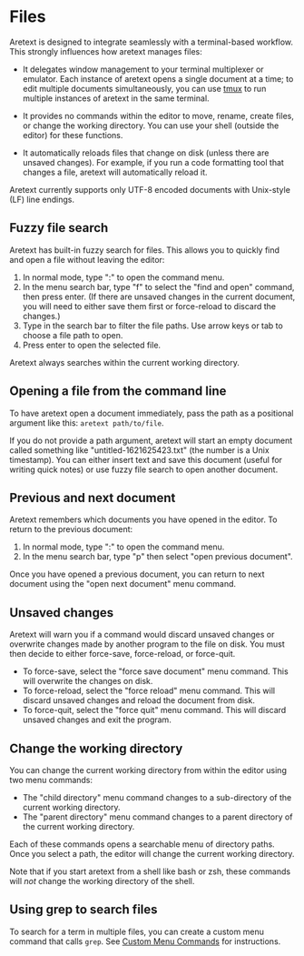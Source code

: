 Files
=====

Aretext is designed to integrate seamlessly with a terminal-based workflow. This strongly influences how aretext manages files:

-	It delegates window management to your terminal multiplexer or emulator. Each instance of aretext opens a single document at a time; to edit multiple documents simultaneously, you can use [tmux](https://wiki.archlinux.org/title/Tmux) to run multiple instances of aretext in the same terminal.

-	It provides no commands within the editor to move, rename, create files, or change the working directory. You can use your shell (outside the editor) for these functions.

-	It automatically reloads files that change on disk (unless there are unsaved changes). For example, if you run a code formatting tool that changes a file, aretext will automatically reload it.

Aretext currently supports only UTF-8 encoded documents with Unix-style (LF) line endings.

Fuzzy file search
-----------------

Aretext has built-in fuzzy search for files. This allows you to quickly find and open a file without leaving the editor:

1.	In normal mode, type ":" to open the command menu.
2.	In the menu search bar, type "f" to select the "find and open" command, then press enter. (If there are unsaved changes in the current document, you will need to either save them first or force-reload to discard the changes.)
3.	Type in the search bar to filter the file paths. Use arrow keys or tab to choose a file path to open.
4.	Press enter to open the selected file.

Aretext always searches within the current working directory.

Opening a file from the command line
------------------------------------

To have aretext open a document immediately, pass the path as a positional argument like this: `aretext path/to/file`.

If you do not provide a path argument, aretext will start an empty document called something like "untitled-1621625423.txt" (the number is a Unix timestamp). You can either insert text and save this document (useful for writing quick notes) or use fuzzy file search to open another document.

Previous and next document
--------------------------

Aretext remembers which documents you have opened in the editor. To return to the previous document:

1.	In normal mode, type ":" to open the command menu.
2.	In the menu search bar, type "p" then select "open previous document".

Once you have opened a previous document, you can return to next document using the "open next document" menu command.

Unsaved changes
---------------

Aretext will warn you if a command would discard unsaved changes or overwrite changes made by another program to the file on disk. You must then decide to either force-save, force-reload, or force-quit.

-	To force-save, select the "force save document" menu command. This will overwrite the changes on disk.
-	To force-reload, select the "force reload" menu command. This will discard unsaved changes and reload the document from disk.
-	To force-quit, select the "force quit" menu command. This will discard unsaved changes and exit the program.

Change the working directory
----------------------------

You can change the current working directory from within the editor using two menu commands:

-	The "child directory" menu command changes to a sub-directory of the current working directory.
-	The "parent directory" menu command changes to a parent directory of the current working directory.

Each of these commands opens a searchable menu of directory paths. Once you select a path, the editor will change the current working directory.

Note that if you start aretext from a shell like bash or zsh, these commands will *not* change the working directory of the shell.

Using grep to search files
--------------------------

To search for a term in multiple files, you can create a custom menu command that calls `grep`. See [Custom Menu Commands](custom-menu-commands.md) for instructions.
